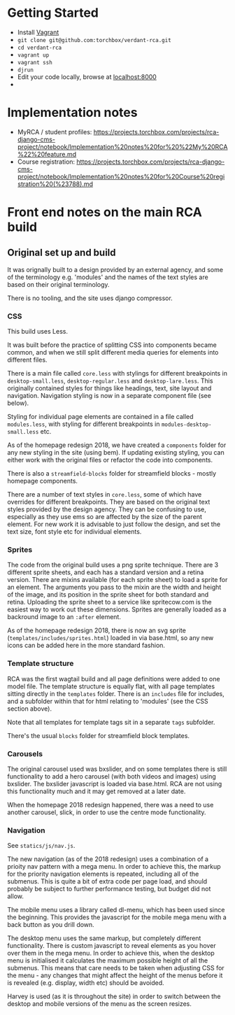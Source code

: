 # Getting Started

* Install [Vagrant](https://wiki.torchbox.com/view/Vagrant)
* ```git clone git@github.com:torchbox/verdant-rca.git```
* ```cd verdant-rca```
* ```vagrant up```
* ```vagrant ssh```
* ```djrun```
* Edit your code locally, browse at [localhost:8000](http://localhost:8000/)
* 

# Implementation notes

* MyRCA / student profiles: https://projects.torchbox.com/projects/rca-django-cms-project/notebook/Implementation%20notes%20for%20%22My%20RCA%22%20feature.md
* Course registration: https://projects.torchbox.com/projects/rca-django-cms-project/notebook/Implementation%20notes%20for%20Course%20registration%20(%23788).md


# Front end notes on the main RCA build


## Original set up and build

It was orignally built to a design provided by an external agency, and some of the terminology e.g. 'modules' and the names of the text styles are based on their original terminology.

There is no tooling, and the site uses django compressor.


### CSS

This build uses Less.

It was built before the practice of splitting CSS into components became common, and when we still split different media queries for elements into different files.

There is a main file called `core.less` with stylings for different breakpoints in `desktop-small.less`, `desktop-regular.less` and `desktop-lare.less`. This originally contained styles for things like headings, text, site layout and navigation. Navigation styling is now in a separate component file (see below).

Styling for individual page elements are contained in a file called `modules.less`, with styling for different breakpoints in `modules-desktop-small.less` etc.

As of the homepage redesign 2018, we have created a `components` folder for any new styling in the site (using bem). If updating existing styling, you can either work with the original files or refactor the code into components.

There is also a `streamfield-blocks` folder for streamfield blocks - mostly homepage components.

There are a number of text styles in `core.less`, some of which have overrides for different breakpoints. They are based on the original text styles provided by the design agency. They can be confusing to use, especially as they use ems so are affected by the size of the parent element. For new work it is advisable to just follow the design, and set the text size, font style etc for individual elements.

### Sprites

The code from the original build uses a png sprite technique. There are 3 different sprite sheets, and each has a standard version and a retina version. There are mixins available (for each sprite sheet) to load a sprite for an element. The arguments you pass to the mixin are the width and height of the image, and its position in the sprite sheet for both standard and retina. Uploading the sprite sheet to a service like spritecow.com is the easiest way to work out these dimensions. Sprites are generally loaded as a backround image to an `:after` element.

As of the homepage redesign 2018, there is now an svg sprite (`templates/includes/sprites.html`) loaded in via base.html, so any new icons can be added here in the more standard fashion.

### Template structure

RCA was the first wagtail build and all page definitions were added to one model file. The template structure is equally flat, with all page templates sitting directly in the `templates` folder. There is an `includes` file for includes, and a subfolder within that for html relating to 'modules' (see the CSS section above).

Note that all templates for template tags sit in a separate `tags` subfolder.

There's the usual `blocks` folder for streamfield block templates.

### Carousels
The original carousel used was bxslider, and on some templates there is still functionality to add a hero carousel (with both videos and images) using bxslider. The bxslider javascript is loaded via base.html. RCA are not using this functionality much and it may get removed at a later date.

When the homepage 2018 redesign happened, there was a need to use another carousel, slick, in order to use the centre mode functionality.

### Navigation

See `statics/js/nav.js`.

The new navigation (as of the 2018 redesign) uses a combination of a prioity nav pattern with a mega menu. In order to achieve this, the markup for the priority navigation elements is repeated, including all of the submenus. This is quite a bit of extra code per page load, and should probably be subject to further performance testing, but budget did not allow.

The mobile menu uses a library called dl-menu, which has been used since the beginning. This provides the javascript for the mobile mega menu with a back button as you drill down.

The desktop menu uses the same markup, but completely different functionality. There is custom javascript to reveal elements as you hover over them in the mega menu. In order to achieve this, when the desktop menu is initialised it calculates the maximum possible height of all the submenus. This means that care needs to be taken when adjusting CSS for the menu - any changes that might affect the height of the menus before it is revealed (e.g. display, width etc) should be avoided.

Harvey is used (as it is throughout the site) in order to switch between the desktop and mobile versions of the menu as the screen resizes.


